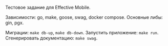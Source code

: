 Тестовое задание для Effective Mobile.

Зависимости: go, make, goose, swag, docker compose.
Основные либы: gin, pgx.

Миграции: `make db-up`, `make db-down`.
Запустить приложение: `make run`.
Сгенерировать документацию: `make swag`.
